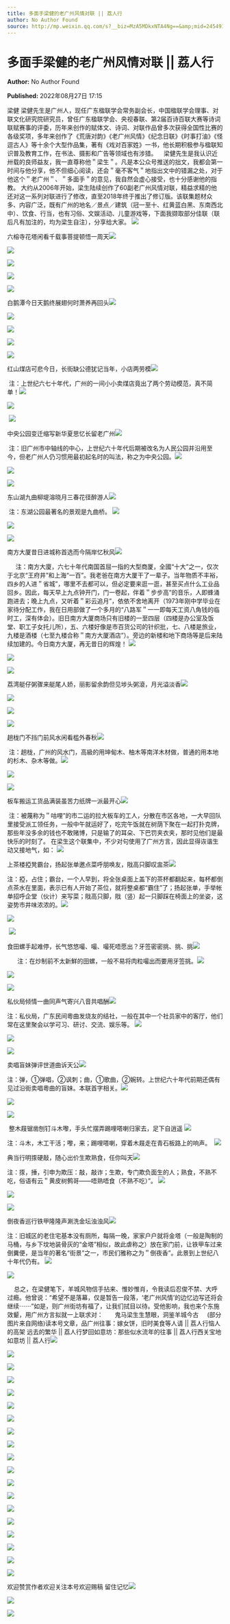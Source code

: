 ```yaml
---
title: 多面手梁健的老广州风情对联 || 荔人行
author: No Author Found
source: http://mp.weixin.qq.com/s?__biz=MzA5MDkxNTA4Ng==&amp;mid=2454912572&amp;idx=1&amp;sn=cc0a607fc2764010bbd3f2882abb5469&amp;chksm=87a2365db0d5bf4b2e9581e4d1a01d507dbebf795fde854979fc14388eeb0e8bd17c5761dfa4&poc_token=HJ_Do2ejHyO-wNZGG8Q1S8FdPgy1YBBEob-nUEme
---
```


# 多面手梁健的老广州风情对联 || 荔人行

**Author:** No Author Found

**Published:** 2022年08月27日 17:15

梁健 梁健先生是广州人，现任广东楹联学会常务副会长，中国楹联学会理事、对联文化研究院研究员，曾任广东楹联学会、央视春联、第2届百诗百联大赛等诗词联赋赛事的评委，历年来创作的赋体文、诗词、对联作品曾多次获得全国性比赛的各级奖项，多年来创作了《荒唐对韵》《老广州风情》《纪念日联》《时事打油》《怪逗古人》等十余个大型作品集，著有《戏对百家姓》一书，他长期积极参与楹联知识普及教育工作，在书法、摄影和广告等领域也有涉猎。    梁健先生是我认识近卅载的良师益友，我一直尊称他＂梁生＂。凡是本公众号推送的拙文，我都会第一时间与他分享，他不但细心阅读，还会＂毫不客气＂地指出文中的错漏之处，对于他这个＂老广州＂、＂多面手＂的意见，我自然会虚心接受，也十分感谢他的指教。 大约从2006年开始，梁生陆续创作了60副老广州风情对联，精益求精的他还对这一系列对联进行了修改，直至2018年终于推出了修订版。该联集题材众多、内容广泛，既有广州的地名／景点／建筑（冠一至十、红黄蓝白黑、东南西北中）、饮食、行当，也有习俗、文娱活动、儿童游戏等，下面我撷取部分佳联（联后凡有加注的，均为梁生自注），分享给大家。 ![](https://mmbiz.qpic.cn/mmbiz_jpg/PJWG74pLsMayvR1AyLpp1OwsWXJhmAMu6hEnyJ4hyVxh2jeFxNGwngJfdXCj1cuXFPwvvJjPH1NhDydQF15CRA/640?wx_fmt=jpeg)

六榕寺花塔闲看千载事菩提顿悟一周天![](https://mmbiz.qpic.cn/mmbiz_jpg/PJWG74pLsMblgupKiceQnGAYUP5FA9VLusbcibapXCl1ZicicQI4ZbhDKUh5ia8W5ic4gIRVJhicecKgKGCDy45MDKfKg/640)

![](https://mmbiz.qpic.cn/mmbiz_gif/Ljib4So7yuWh8EZ0iblagICniczDPMZV9gia1iaklY08x6QXagFKTe3gpO0WuEicMfT5Cgyicl4YECicPC1eHev4k7CKqQ/640?wx_fmt=gif)

![](https://mmbiz.qpic.cn/mmbiz_gif/Ljib4So7yuWh8EZ0iblagICniczDPMZV9giahwJHLREchLC509AGMRbFoPtdJMeOCTsJgDiaaxicxgkT0YJGYIsCLVnA/640?wx_fmt=gif)

![](https://mmbiz.qpic.cn/mmbiz_jpg/PJWG74pLsMblgupKiceQnGAYUP5FA9VLuKVqFEQjZudu16icUY8qs5KDGZa54cGAia7BbTW9Gfp5uxOxaHzlRYmibQ/640)

![](https://mmbiz.qpic.cn/mmbiz_png/Ljib4So7yuWgicN481ZkibbZd2QwWUmFfjkdYUfyR1ksOWTE9QzHX61FvYicWakTIkDVhJZpVQnTzond0yBKyMDeIw/640?wx_fmt=png)

白鹅潭今日天鹅终展翅何时萧养再回头![](https://mmbiz.qpic.cn/mmbiz_png/fgnkxfGnnkRTefsHtHl5LkV1a8Lprb6NgeXZ2SWzuoFvsasuRLIibSN338z0ic4UAJDghV0R4gDnSWuiciaPqpcXgw/640?wx_fmt=png)

![](https://mmbiz.qpic.cn/mmbiz_gif/Ljib4So7yuWh8EZ0iblagICniczDPMZV9gia1iaklY08x6QXagFKTe3gpO0WuEicMfT5Cgyicl4YECicPC1eHev4k7CKqQ/640?wx_fmt=gif)

![](https://mmbiz.qpic.cn/mmbiz_gif/Ljib4So7yuWh8EZ0iblagICniczDPMZV9giahwJHLREchLC509AGMRbFoPtdJMeOCTsJgDiaaxicxgkT0YJGYIsCLVnA/640?wx_fmt=gif)

![](https://mmbiz.qpic.cn/mmbiz_jpg/PJWG74pLsMblgupKiceQnGAYUP5FA9VLuDlXAp4k8cic2VwbhNnniaj1jzcqz2hymHd7a7MIoYtGiaO4QicxNXtcibPQ/640)

![](https://mmbiz.qpic.cn/mmbiz_png/Ljib4So7yuWgicN481ZkibbZd2QwWUmFfjkdYUfyR1ksOWTE9QzHX61FvYicWakTIkDVhJZpVQnTzond0yBKyMDeIw/640?wx_fmt=png)

红山煤店可悲今日，长街缺公德犹记当年，小店两劳模![](https://mmbiz.qpic.cn/mmbiz_png/fgnkxfGnnkRTefsHtHl5LkV1a8Lprb6NgeXZ2SWzuoFvsasuRLIibSN338z0ic4UAJDghV0R4gDnSWuiciaPqpcXgw/640?wx_fmt=png)

 注：上世纪六七十年代，广州的一间小小卖煤店竟出了两个劳动模范，真不简单！![](https://mmbiz.qpic.cn/mmbiz_gif/Ljib4So7yuWh8EZ0iblagICniczDPMZV9gia1iaklY08x6QXagFKTe3gpO0WuEicMfT5Cgyicl4YECicPC1eHev4k7CKqQ/640?wx_fmt=gif)

![](https://mmbiz.qpic.cn/mmbiz_gif/Ljib4So7yuWh8EZ0iblagICniczDPMZV9giahwJHLREchLC509AGMRbFoPtdJMeOCTsJgDiaaxicxgkT0YJGYIsCLVnA/640?wx_fmt=gif)

 ![](https://mmbiz.qpic.cn/mmbiz_jpg/PJWG74pLsMblgupKiceQnGAYUP5FA9VLuKyqPBXKShZt813l9SGewQia8m8NVsrHxzpPHEIeGS2a8yWkEibklXhUg/640)

中央公园变迁缩写新华夏思忆长留老广州![](https://mmbiz.qpic.cn/mmbiz_png/Ljib4So7yuWgicN481ZkibbZd2QwWUmFfjkdYUfyR1ksOWTE9QzHX61FvYicWakTIkDVhJZpVQnTzond0yBKyMDeIw/640?wx_fmt=png)

 注：旧广州市中轴线的中心，上世纪六十年代后期被改名为人民公园并沿用至今，但老广州人仍习惯用最初起名时的叫法，称之为中央公园。![](https://mmbiz.qpic.cn/mmbiz_png/fgnkxfGnnkRTefsHtHl5LkV1a8Lprb6NgeXZ2SWzuoFvsasuRLIibSN338z0ic4UAJDghV0R4gDnSWuiciaPqpcXgw/640?wx_fmt=png)

![](https://mmbiz.qpic.cn/mmbiz_gif/Ljib4So7yuWh8EZ0iblagICniczDPMZV9gia1iaklY08x6QXagFKTe3gpO0WuEicMfT5Cgyicl4YECicPC1eHev4k7CKqQ/640?wx_fmt=gif)

![](https://mmbiz.qpic.cn/mmbiz_gif/Ljib4So7yuWh8EZ0iblagICniczDPMZV9giahwJHLREchLC509AGMRbFoPtdJMeOCTsJgDiaaxicxgkT0YJGYIsCLVnA/640?wx_fmt=gif)

东山湖九曲柳堤溶晓月三春花径醉游人![](https://mmbiz.qpic.cn/mmbiz_jpg/PJWG74pLsMblgupKiceQnGAYUP5FA9VLuG2OBLBqXcBL9Pv03ndRfkecj6Ja9FTchV0vlWBY34Niag2HqibVhLEuQ/640)

 注：东湖公园最著名的景观是九曲桥。 ![](https://mmbiz.qpic.cn/mmbiz_png/Ljib4So7yuWgicN481ZkibbZd2QwWUmFfjkdYUfyR1ksOWTE9QzHX61FvYicWakTIkDVhJZpVQnTzond0yBKyMDeIw/640?wx_fmt=png)

![](https://mmbiz.qpic.cn/mmbiz_png/fgnkxfGnnkRTefsHtHl5LkV1a8Lprb6NgeXZ2SWzuoFvsasuRLIibSN338z0ic4UAJDghV0R4gDnSWuiciaPqpcXgw/640?wx_fmt=png)

![](https://mmbiz.qpic.cn/mmbiz_gif/Ljib4So7yuWh8EZ0iblagICniczDPMZV9gia1iaklY08x6QXagFKTe3gpO0WuEicMfT5Cgyicl4YECicPC1eHev4k7CKqQ/640?wx_fmt=gif)

南方大厦昔日进城称首选而今隔岸忆秋风![](https://mmbiz.qpic.cn/mmbiz_gif/Ljib4So7yuWh8EZ0iblagICniczDPMZV9giahwJHLREchLC509AGMRbFoPtdJMeOCTsJgDiaaxicxgkT0YJGYIsCLVnA/640?wx_fmt=gif)

     注：南方大廈，六七十年代南国首屈一指的大型商厦，全國“十大”之一，仅次于北京“王府井”和上海“一百”。我老爸在南方大厦干了一辈子。当年物质不丰裕，四乡的人进＂省城”，哪里不去都可以，但必定要来逛一逛，甚至买点什么工业品回乡。因此，每天早上九点钟开门，门一卷起，伴着＂步步高”的音乐，人即蜂涌跑进去；晚上九点，又听着＂彩云追月”，依依不舍地离开（1973年刚中学毕业在家待分配工作，我在日用部做了一个多月的“八路军＂一一即每天工资八角钱的临时工，深有体会）。旧日南方大厦商场只有旧楼的一至四层（四楼是办公室及饭堂、职工子女托儿所），五、六楼好像是市百货公司的针织批，七、八楼是旅业，九楼是酒楼（七至九楼合称＂南方大厦酒店”）。旁边的新楼和地下商场等是后来陆续加建的。今日南方大厦，再无昔日的辉煌！ ![](https://mmbiz.qpic.cn/mmbiz_jpg/PJWG74pLsMblgupKiceQnGAYUP5FA9VLuTyCgNTDlzJgibZKLzD0o12CeFUyx5IxW8PlJWZqFPLA7n7DEO6YRdXA/640)

![](https://mmbiz.qpic.cn/mmbiz_png/Ljib4So7yuWgicN481ZkibbZd2QwWUmFfjkdYUfyR1ksOWTE9QzHX61FvYicWakTIkDVhJZpVQnTzond0yBKyMDeIw/640?wx_fmt=png)

![](https://mmbiz.qpic.cn/mmbiz_png/fgnkxfGnnkRTefsHtHl5LkV1a8Lprb6NgeXZ2SWzuoFvsasuRLIibSN338z0ic4UAJDghV0R4gDnSWuiciaPqpcXgw/640?wx_fmt=png)

荔湾艇仔粥骤来艇尾人娇，丽影留余韵但见埗头粥滾，月光溢淡香![](https://mmbiz.qpic.cn/mmbiz_gif/Ljib4So7yuWh8EZ0iblagICniczDPMZV9gia1iaklY08x6QXagFKTe3gpO0WuEicMfT5Cgyicl4YECicPC1eHev4k7CKqQ/640?wx_fmt=gif)

![](https://mmbiz.qpic.cn/mmbiz_gif/Ljib4So7yuWh8EZ0iblagICniczDPMZV9giahwJHLREchLC509AGMRbFoPtdJMeOCTsJgDiaaxicxgkT0YJGYIsCLVnA/640?wx_fmt=gif)

![](https://mmbiz.qpic.cn/mmbiz_jpg/PJWG74pLsMblgupKiceQnGAYUP5FA9VLuTvdFEJiaP484vyvZ7KHSLWMjGOb9TVrvkLNTWbWGCwPdia4zdtQEzROg/640)

![](https://mmbiz.qpic.cn/mmbiz_png/Ljib4So7yuWgicN481ZkibbZd2QwWUmFfjkdYUfyR1ksOWTE9QzHX61FvYicWakTIkDVhJZpVQnTzond0yBKyMDeIw/640?wx_fmt=png)

趟栊门不挡门前风水闲看槛外春秋![](https://mmbiz.qpic.cn/mmbiz_png/fgnkxfGnnkRTefsHtHl5LkV1a8Lprb6NgeXZ2SWzuoFvsasuRLIibSN338z0ic4UAJDghV0R4gDnSWuiciaPqpcXgw/640?wx_fmt=png)

 注：趟栊，广州的风水门，高級的用坤甸木、柚木等南洋木材做，普通的用本地的杉木、杂木等做。![](https://mmbiz.qpic.cn/mmbiz_gif/Ljib4So7yuWh8EZ0iblagICniczDPMZV9gia1iaklY08x6QXagFKTe3gpO0WuEicMfT5Cgyicl4YECicPC1eHev4k7CKqQ/640?wx_fmt=gif)

![](https://mmbiz.qpic.cn/mmbiz_gif/Ljib4So7yuWh8EZ0iblagICniczDPMZV9giahwJHLREchLC509AGMRbFoPtdJMeOCTsJgDiaaxicxgkT0YJGYIsCLVnA/640?wx_fmt=gif)

![](https://mmbiz.qpic.cn/mmbiz_jpg/PJWG74pLsMblgupKiceQnGAYUP5FA9VLuPeLKk5ciaMuYmC0exA13e9V5YFsiaRQtI4qgYI1IPib3WrdBNKMAsGtRg/640)

板车搬运工货品满装虽苦力纸牌一派最开心![](https://mmbiz.qpic.cn/mmbiz_png/Ljib4So7yuWgicN481ZkibbZd2QwWUmFfjkdYUfyR1ksOWTE9QzHX61FvYicWakTIkDVhJZpVQnTzond0yBKyMDeIw/640?wx_fmt=png)

 注：被蔑称为＂咕哩”的市二运的拉大板车的工人，分散在市区各地，一大早回队里接受派工领任务，一般中午就运好了，吃完午饭就在树荫下聚在一起打扑克牌，那些年没多余的钱也不敢赌博，只是输了的耳朵、下巴罚夹衣夹，那时见他们是最快乐的时刻了。 在梁生这个联集中，不少对句使用了广州方言，因此显得诙谐生动又接地气，如： ![](https://mmbiz.qpic.cn/mmbiz_png/fgnkxfGnnkRTefsHtHl5LkV1a8Lprb6NgeXZ2SWzuoFvsasuRLIibSN338z0ic4UAJDghV0R4gDnSWuiciaPqpcXgw/640?wx_fmt=png)

上茶楼掗凳霸台，扬起张单邀点菜呼朋唤友，戙高只脚叹盅茶![](https://mmbiz.qpic.cn/mmbiz_gif/Ljib4So7yuWh8EZ0iblagICniczDPMZV9gia1iaklY08x6QXagFKTe3gpO0WuEicMfT5Cgyicl4YECicPC1eHev4k7CKqQ/640?wx_fmt=gif)

注：掗，占住；霸台，一个人早到，将全张桌面上盖下的茶杯都翻起来，每杯都倒点茶水在里面，表示已有人开始了茶位，就将整桌都“霸住”了；扬起张单，手举帐单招呼企堂（伙计）来写菜；戙高只脚，戙（竖）起一只脚踩在椅面上的坐姿，这姿势市井味浓浓的。![](https://mmbiz.qpic.cn/mmbiz_gif/Ljib4So7yuWh8EZ0iblagICniczDPMZV9giahwJHLREchLC509AGMRbFoPtdJMeOCTsJgDiaaxicxgkT0YJGYIsCLVnA/640?wx_fmt=gif)

![](https://mmbiz.qpic.cn/mmbiz_jpg/PJWG74pLsMblgupKiceQnGAYUP5FA9VLuaS3iagOopFiaWNjWRWlhWrGWSiaMZVDH91ZicpvDSbVL0qbK5VBPqeUzOA/640)

 ![](https://mmbiz.qpic.cn/mmbiz_png/Ljib4So7yuWgicN481ZkibbZd2QwWUmFfjkdYUfyR1ksOWTE9QzHX61FvYicWakTIkDVhJZpVQnTzond0yBKyMDeIw/640?wx_fmt=png)

食田螺手起难停，长气悠悠嘬、嘬、嘬死唔愿出？牙签密密挑、挑、挑![](https://mmbiz.qpic.cn/mmbiz_png/fgnkxfGnnkRTefsHtHl5LkV1a8Lprb6NgeXZ2SWzuoFvsasuRLIibSN338z0ic4UAJDghV0R4gDnSWuiciaPqpcXgw/640?wx_fmt=png)

      注：在炒制前不太新鮮的田螺，一般不易将肉粒嘬出而要用牙签挑。![](https://mmbiz.qpic.cn/mmbiz_gif/Ljib4So7yuWh8EZ0iblagICniczDPMZV9gia1iaklY08x6QXagFKTe3gpO0WuEicMfT5Cgyicl4YECicPC1eHev4k7CKqQ/640?wx_fmt=gif)

![](https://mmbiz.qpic.cn/mmbiz_gif/Ljib4So7yuWh8EZ0iblagICniczDPMZV9giahwJHLREchLC509AGMRbFoPtdJMeOCTsJgDiaaxicxgkT0YJGYIsCLVnA/640?wx_fmt=gif)

![](https://mmbiz.qpic.cn/mmbiz_jpg/PJWG74pLsMblgupKiceQnGAYUP5FA9VLuWnxFQSnycJuJLESiaZ4D11qpvUpwpdwAiaia8P8ehwbX7yJaubzicwfbtg/640)

私伙局倾情一曲同声气寄兴八音共唱酬![](https://mmbiz.qpic.cn/mmbiz_png/fgnkxfGnnkRTefsHtHl5LkV1a8Lprb6NgeXZ2SWzuoFvsasuRLIibSN338z0ic4UAJDghV0R4gDnSWuiciaPqpcXgw/640?wx_fmt=png)

注：私伙局，广东民间粵曲发烧友的结社，一般在其中一个社员家中的客厅，他们常在这里聚会以学可习、研讨、交流、娱乐等。 ![](https://mmbiz.qpic.cn/mmbiz_gif/Ljib4So7yuWh8EZ0iblagICniczDPMZV9gia1iaklY08x6QXagFKTe3gpO0WuEicMfT5Cgyicl4YECicPC1eHev4k7CKqQ/640?wx_fmt=gif)

![](https://mmbiz.qpic.cn/mmbiz_gif/Ljib4So7yuWh8EZ0iblagICniczDPMZV9giahwJHLREchLC509AGMRbFoPtdJMeOCTsJgDiaaxicxgkT0YJGYIsCLVnA/640?wx_fmt=gif)

![](https://mmbiz.qpic.cn/mmbiz_jpg/PJWG74pLsMblgupKiceQnGAYUP5FA9VLuHoqj0JCHGuzR5sYEu9wgKn6KhjN6ZowBoH5E2iaibEuFJhia3kF1H536A/640)

卖唱盲妹弹评世道曲诉天公![](https://mmbiz.qpic.cn/mmbiz_png/Ljib4So7yuWgicN481ZkibbZd2QwWUmFfjkdYUfyR1ksOWTE9QzHX61FvYicWakTIkDVhJZpVQnTzond0yBKyMDeIw/640?wx_fmt=png)

注：弹，①弹唱，②讽刺；曲，①歌曲，②婉转。上世纪六十年代前期还偶有见过沿街卖唱粵曲的盲妹。本联首字相关。![](https://mmbiz.qpic.cn/mmbiz_png/fgnkxfGnnkRTefsHtHl5LkV1a8Lprb6NgeXZ2SWzuoFvsasuRLIibSN338z0ic4UAJDghV0R4gDnSWuiciaPqpcXgw/640?wx_fmt=png)

![](https://mmbiz.qpic.cn/mmbiz_gif/Ljib4So7yuWh8EZ0iblagICniczDPMZV9gia1iaklY08x6QXagFKTe3gpO0WuEicMfT5Cgyicl4YECicPC1eHev4k7CKqQ/640?wx_fmt=gif)

![](https://mmbiz.qpic.cn/mmbiz_gif/Ljib4So7yuWh8EZ0iblagICniczDPMZV9giahwJHLREchLC509AGMRbFoPtdJMeOCTsJgDiaaxicxgkT0YJGYIsCLVnA/640?wx_fmt=gif)

 整木屐锯凿刨钉斗木嚟，手头忙摆弄踢哩嗒喇归家去，足下自逍遥 ![](https://mmbiz.qpic.cn/mmbiz_jpg/PJWG74pLsMblgupKiceQnGAYUP5FA9VLuG2GZiaMHEqqpicUpTjsz7W1tHcJc1Qem211j1eRAgEgTCiaicRNcyd19iaA/640)

注：斗木，木工干活；嚟，来；踢哩嗒喇，穿着木屐走在青石板路上的响声。  ![](https://mmbiz.qpic.cn/mmbiz_png/Ljib4So7yuWgicN481ZkibbZd2QwWUmFfjkdYUfyR1ksOWTE9QzHX61FvYicWakTIkDVhJZpVQnTzond0yBKyMDeIw/640?wx_fmt=png)

典当行明揼硬敲，随心出价生欺熟食，任你叫天![](https://mmbiz.qpic.cn/mmbiz_png/fgnkxfGnnkRTefsHtHl5LkV1a8Lprb6NgeXZ2SWzuoFvsasuRLIibSN338z0ic4UAJDghV0R4gDnSWuiciaPqpcXgw/640?wx_fmt=png)

注：揼，捶，引申为欺压：敲，敲诈；生欺，专门欺负面生的人；熟食，不熟不吃，俗语有云＂黄皮树鹩哥——唔熟唔食（不熟不吃）”。 ![](https://mmbiz.qpic.cn/mmbiz_gif/Ljib4So7yuWh8EZ0iblagICniczDPMZV9gia1iaklY08x6QXagFKTe3gpO0WuEicMfT5Cgyicl4YECicPC1eHev4k7CKqQ/640?wx_fmt=gif)

![](https://mmbiz.qpic.cn/mmbiz_gif/Ljib4So7yuWh8EZ0iblagICniczDPMZV9giahwJHLREchLC509AGMRbFoPtdJMeOCTsJgDiaaxicxgkT0YJGYIsCLVnA/640?wx_fmt=gif)

![](https://mmbiz.qpic.cn/mmbiz_jpg/PJWG74pLsMblgupKiceQnGAYUP5FA9VLukVkLJUjT5ia5BqiaIdzlnd9LMB0WQ5eicu8H6VWibuib13BkiaQYJLTEnWxQ/640)

倒夜香巡行铁甲隆隆声涮洗金坛浊浊风![](https://mmbiz.qpic.cn/mmbiz_png/Ljib4So7yuWgicN481ZkibbZd2QwWUmFfjkdYUfyR1ksOWTE9QzHX61FvYicWakTIkDVhJZpVQnTzond0yBKyMDeIw/640?wx_fmt=png)

注：旧城区的老住宅基本没有厕所，每隔一晚，家家户户就将金塔（一般是陶制的马桶，与乡下坟地装骨灰的“金塔”相似，故此虐称之）放在家门前，让铁甲车过来倒糞便，是当年的著名“街景”之一，市民们雅称之为＂倒夜香”。此景到上世纪八十年代仍有。 ![](https://mmbiz.qpic.cn/mmbiz_png/fgnkxfGnnkRTefsHtHl5LkV1a8Lprb6NgeXZ2SWzuoFvsasuRLIibSN338z0ic4UAJDghV0R4gDnSWuiciaPqpcXgw/640?wx_fmt=png)

![](https://mmbiz.qpic.cn/mmbiz_gif/Ljib4So7yuWh8EZ0iblagICniczDPMZV9gia1iaklY08x6QXagFKTe3gpO0WuEicMfT5Cgyicl4YECicPC1eHev4k7CKqQ/640?wx_fmt=gif)

    总之，在梁健笔下，羊城风物信手拈来、惟妙惟肖，令我读后忍俊不禁、大呼过瘾。他曾说：“希望不是落幕，仅是暂告一段落，‘老广州风情’的边忆边写还将会继续⋯⋯”如是，则广州街坊有福了，让我们拭目以待。受他影响，我也来个东施效颦，用广州方言拟就一上联求对：       鬼马梁生生慧眼，洞鉴羊城今古     (部分图片来自网络)读本号文章，品广州往事：嫁女饼，旧时美食等人请 || 荔人行恼人的高架 远去的繁华 || 荔人行梦回如意坊：那些似水流年的往事 || 荔人行西关宝地如意坊 || 荔人行![](https://mmbiz.qpic.cn/mmbiz_gif/Ljib4So7yuWh8EZ0iblagICniczDPMZV9giahwJHLREchLC509AGMRbFoPtdJMeOCTsJgDiaaxicxgkT0YJGYIsCLVnA/640?wx_fmt=gif)

![](https://mmbiz.qpic.cn/mmbiz_jpg/PJWG74pLsMblgupKiceQnGAYUP5FA9VLuvlvia7vjOBrFe6Ix3bYFmR9B4zJSicQntFkia71sUr1Hiadc8NYuVzH65Q/640)

![](https://mmbiz.qpic.cn/mmbiz_png/Ljib4So7yuWgicN481ZkibbZd2QwWUmFfjkdYUfyR1ksOWTE9QzHX61FvYicWakTIkDVhJZpVQnTzond0yBKyMDeIw/640?wx_fmt=png)

![](https://mmbiz.qpic.cn/mmbiz_png/fgnkxfGnnkRTefsHtHl5LkV1a8Lprb6NgeXZ2SWzuoFvsasuRLIibSN338z0ic4UAJDghV0R4gDnSWuiciaPqpcXgw/640?wx_fmt=png)

![](https://mmbiz.qpic.cn/mmbiz_gif/Ljib4So7yuWh8EZ0iblagICniczDPMZV9gia1iaklY08x6QXagFKTe3gpO0WuEicMfT5Cgyicl4YECicPC1eHev4k7CKqQ/640?wx_fmt=gif)

![](https://mmbiz.qpic.cn/mmbiz_gif/Ljib4So7yuWh8EZ0iblagICniczDPMZV9giahwJHLREchLC509AGMRbFoPtdJMeOCTsJgDiaaxicxgkT0YJGYIsCLVnA/640?wx_fmt=gif)

![](https://mmbiz.qpic.cn/mmbiz_jpg/PJWG74pLsMblgupKiceQnGAYUP5FA9VLunJnVsdO2aibqgXCWlvqjVSozG6nbibn6kzbBflZibPUJVR8RGYCEZLNng/640)

![](https://mmbiz.qpic.cn/mmbiz_png/fgnkxfGnnkRTefsHtHl5LkV1a8Lprb6NgeXZ2SWzuoFvsasuRLIibSN338z0ic4UAJDghV0R4gDnSWuiciaPqpcXgw/640?wx_fmt=png)

![](https://mmbiz.qpic.cn/mmbiz_gif/Ljib4So7yuWh8EZ0iblagICniczDPMZV9gia1iaklY08x6QXagFKTe3gpO0WuEicMfT5Cgyicl4YECicPC1eHev4k7CKqQ/640?wx_fmt=gif)

![](https://mmbiz.qpic.cn/mmbiz_gif/Ljib4So7yuWh8EZ0iblagICniczDPMZV9giahwJHLREchLC509AGMRbFoPtdJMeOCTsJgDiaaxicxgkT0YJGYIsCLVnA/640?wx_fmt=gif)

![](https://mmbiz.qpic.cn/mmbiz_jpg/PJWG74pLsMblgupKiceQnGAYUP5FA9VLuVz54HyPA3XY943sItwS2Xt0ZoopYAFe8fzwOic6nkfgiaCtjcmx6MzGw/640)

![](https://mmbiz.qpic.cn/mmbiz_png/Ljib4So7yuWgicN481ZkibbZd2QwWUmFfjkdYUfyR1ksOWTE9QzHX61FvYicWakTIkDVhJZpVQnTzond0yBKyMDeIw/640?wx_fmt=png)

![](https://mmbiz.qpic.cn/mmbiz_png/fgnkxfGnnkRTefsHtHl5LkV1a8Lprb6NgeXZ2SWzuoFvsasuRLIibSN338z0ic4UAJDghV0R4gDnSWuiciaPqpcXgw/640?wx_fmt=png)

![](https://mmbiz.qpic.cn/mmbiz_gif/Ljib4So7yuWh8EZ0iblagICniczDPMZV9gia1iaklY08x6QXagFKTe3gpO0WuEicMfT5Cgyicl4YECicPC1eHev4k7CKqQ/640?wx_fmt=gif)

![](https://mmbiz.qpic.cn/mmbiz_gif/Ljib4So7yuWh8EZ0iblagICniczDPMZV9giahwJHLREchLC509AGMRbFoPtdJMeOCTsJgDiaaxicxgkT0YJGYIsCLVnA/640?wx_fmt=gif)

![](https://mmbiz.qpic.cn/mmbiz_jpg/PJWG74pLsMblgupKiceQnGAYUP5FA9VLuVusFqEG5zUrR3qWgDjtuwPiaP3mb1EWVPmrLiaytAicEVicUdyh9f5cZSw/640)

![](https://mmbiz.qpic.cn/mmbiz_png/Ljib4So7yuWgicN481ZkibbZd2QwWUmFfjkdYUfyR1ksOWTE9QzHX61FvYicWakTIkDVhJZpVQnTzond0yBKyMDeIw/640?wx_fmt=png)

![](https://mmbiz.qpic.cn/mmbiz_png/fgnkxfGnnkRTefsHtHl5LkV1a8Lprb6NgeXZ2SWzuoFvsasuRLIibSN338z0ic4UAJDghV0R4gDnSWuiciaPqpcXgw/640?wx_fmt=png)

![](https://mmbiz.qpic.cn/mmbiz_gif/PJWG74pLsMayvR1AyLpp1OwsWXJhmAMusfs1pQabdPdhBk4997RJ6orCd8NJIkE6QtgAQLO9aEydzZrVqqk7ew/640?wx_fmt=gif)



欢迎赞赏作者欢迎关注本号欢迎赐稿 留住记忆![](https://mmbiz.qpic.cn/mmbiz_gif/PJWG74pLsMY4kze1RswORlwIruFfBicEYeomLV8Tjs3AO8zO5OIk2usXQ2wZOicfrAxou4MXF2OLDPUcfQiafn3SA/640?wx_fmt=gif)

![](https://mmbiz.qpic.cn/mmbiz_jpg/PJWG74pLsMattAskmpcvtPqMpIAHv903ej09445slGiacxZia7YJLTjTfduepq4uPgA9SsCrq2xPG9UmJD0ao2MA/640?wx_fmt=jpeg)

![](https://mmbiz.qpic.cn/mmbiz_png/PJWG74pLsMbxzxSWsbSxWa401icEeDUWiawxAxbdgTq3LmtribGicfmgEgabFONInhdrQRwY9Y4pmxRGlAoaQAaMDA/640?wx_fmt=png)



